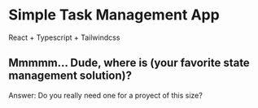 # Simple Task Management App

React + Typescript + Tailwindcss

## Mmmmm... Dude, where is (your favorite state management solution)?

Answer: Do you really need one for a proyect of this size?
